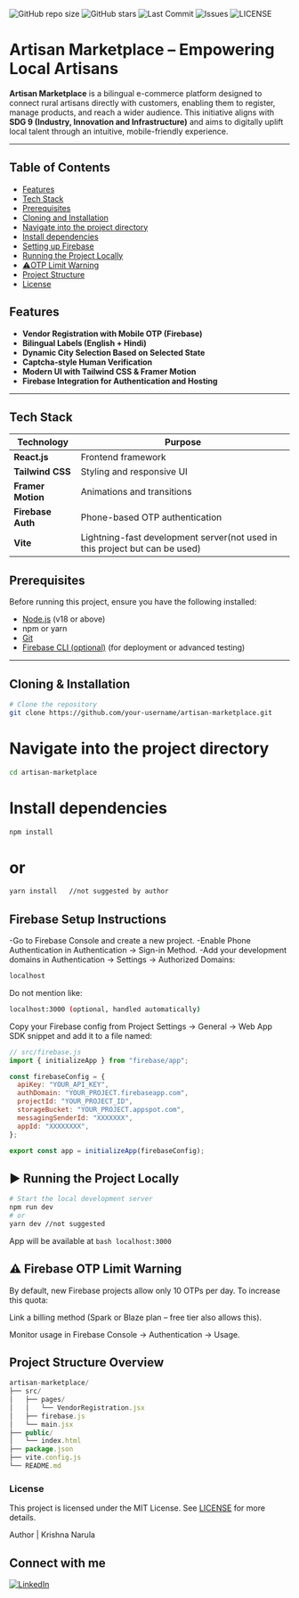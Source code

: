 ![GitHub repo size](https://img.shields.io/github/repo-size/kn9annihilator/artisans-marketplace)
![GitHub stars](https://img.shields.io/github/stars/kn9annihilator/artisans-marketplace?style=social)
![Last Commit](https://img.shields.io/github/last-commit/kn9annihilator/artisans-marketplace)
![Issues](https://img.shields.io/github/issues/kn9annihilator/artisans-marketplace)
![LICENSE](https://img.shields.io/github/license/kn9annihilator/artisans-marketplace)

# Artisan Marketplace – Empowering Local Artisans

**Artisan Marketplace** is a bilingual e-commerce platform designed to connect rural artisans directly with customers, enabling them to register, manage products, and reach a wider audience. This initiative aligns with **SDG 9 (Industry, Innovation and Infrastructure)** and aims to digitally uplift local talent through an intuitive, mobile-friendly experience.

---

## Table of Contents
- [Features](#features)
- [Tech Stack](#tech-stack)
- [Prerequisites](#prerequisites)
- [Cloning and Installation](#cloning--installation)
- [Navigate into the project directory](#navigate-into-the-project-directory)
- [Install dependencies](#install-dependencies)
- [Setting up Firebase](#firebase-setup-instructions)
- [Running the Project Locally](#️-running-the-project-locally)
- [⚠️OTP Limit Warning](#️-firebase-otp-limit-warning)
- [Project Structure](#project-structure-overview)
- [License](#license)


## Features
-  **Vendor Registration with Mobile OTP (Firebase)**
-  **Bilingual Labels (English + Hindi)**
-  **Dynamic City Selection Based on Selected State**
-  **Captcha-style Human Verification**
-  **Modern UI with Tailwind CSS & Framer Motion**
-  **Firebase Integration for Authentication and Hosting**

---
##  Tech Stack

| Technology         | Purpose                                                                    |
|--------------------|----------------------------------------------------------------------------|
| **React.js**       | Frontend framework                                                         |
| **Tailwind CSS**   | Styling and responsive UI                                                  |
| **Framer Motion**  | Animations and transitions                                                 |
| **Firebase Auth**  | Phone-based OTP authentication                                             |
| **Vite**           | Lightning-fast development server(not used in this project but can be used)|
                        

## Prerequisites

Before running this project, ensure you have the following installed:

- [Node.js](https://nodejs.org/en/) (v18 or above)
- npm or yarn 
- [Git](https://git-scm.com/)
- [Firebase CLI (optional)](https://firebase.google.com/docs/cli) (for deployment or advanced testing)

---

##  Cloning & Installation

```bash
# Clone the repository
git clone https://github.com/your-username/artisan-marketplace.git
```

# Navigate into the project directory
``` bash
cd artisan-marketplace
```

# Install dependencies
``` bash
npm install
```
# or
``` bash
yarn install   //not suggested by author
```
## Firebase Setup Instructions

-Go to Firebase Console and create a new project.
-Enable Phone Authentication in Authentication → Sign-in Method.
-Add your development domains in Authentication → Settings → Authorized Domains:
``` bash
localhost
```

Do not mention like:
``` bash
localhost:3000 (optional, handled automatically)
```

Copy your Firebase config from Project Settings → General → Web App SDK snippet and add it to a file named:

``` js
// src/firebase.js
import { initializeApp } from "firebase/app";

const firebaseConfig = {
  apiKey: "YOUR_API_KEY",
  authDomain: "YOUR_PROJECT.firebaseapp.com",
  projectId: "YOUR_PROJECT_ID",
  storageBucket: "YOUR_PROJECT.appspot.com",
  messagingSenderId: "XXXXXXX",
  appId: "XXXXXXXX",
};

export const app = initializeApp(firebaseConfig);
```

## ▶️ Running the Project Locally

``` bash
# Start the local development server
npm run dev
# or
yarn dev //not suggested
```
App will be available at   ``` bash localhost:3000 ```
 

## ⚠️ Firebase OTP Limit Warning
By default, new Firebase projects allow only 10 OTPs per day. To increase this quota:

Link a billing method (Spark or Blaze plan – free tier also allows this).

Monitor usage in Firebase Console → Authentication → Usage.

## Project Structure Overview

``` js
artisan-marketplace/
├── src/
│   ├── pages/
│   │   └── VendorRegistration.jsx
│   ├── firebase.js
│   └── main.jsx
├── public/
│   └── index.html
├── package.json
├── vite.config.js
└── README.md
```

### License
This project is licensed under the MIT License.
See [LICENSE](#license) for more details. 


Author |
Krishna Narula
## Connect with me
[![LinkedIn](https://img.shields.io/badge/LinkedIn-Krishna%20Narula-blue?logo=linkedin&style=for-the-badge)](https://www.linkedin.com/in/krishnanarula/)


